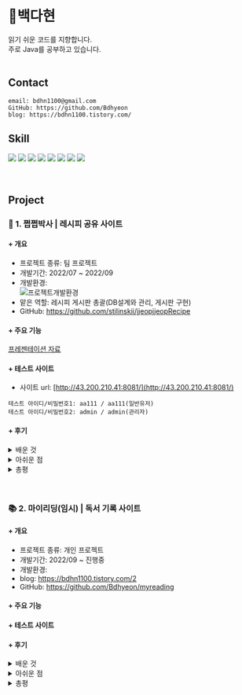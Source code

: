 # 🌿백다현
읽기 쉬운 코드를 지향합니다.   
주로 Java를 공부하고 있습니다.
<br/>
<br/>

## Contact  
```
email: bdhn1100@gmail.com   
GitHub: https://github.com/Bdhyeon
blog: https://bdhn1100.tistory.com/
```   

## Skill
<img src="https://img.shields.io/badge/Java-4B4B77?style=flat-square&logo=Java&logoColor=white"/> <img src="https://img.shields.io/badge/OracleDB-F80000?style=flat-square&logo=Oracle&logoColor=white"/>
<img src="https://img.shields.io/badge/JavaScript-F7DF1E?style=flat-square&logo=JavaScript&logoColor=white"/>
<img src="https://img.shields.io/badge/Spring-6DB33F?style=flat-square&logo=Spring&logoColor=white"/>
<img src="https://img.shields.io/badge/SpringBoot-6DB33F?style=flat-square&logo=SpringBoot&logoColor=white"/>
<img src="https://img.shields.io/badge/HTML5-E34F26?style=flat-square&logo=HTML5&logoColor=white"/>
<img src="https://img.shields.io/badge/CSS3-1572B6?style=flat-square&logo=CSS3&logoColor=white"/>
<img src="https://img.shields.io/badge/jQuery-0769AD?style=flat-square&logo=jQuery&logoColor=white"/>   
<br/>
<br/>

## Project
### 🥞 1. 쩝쩝박사 | 레시피 공유 사이트
#### + 개요

- 프로젝트 종류: 팀 프로젝트   
- 개발기간: 2022/07 ~ 2022/09   
- 개발환경:   
![프로젝트개발환경](https://user-images.githubusercontent.com/101542378/190292906-92dd22b9-141d-40da-90b4-e7ff618cf6c3.png)   
- 맡은 역할: 레시피 게시판 총괄(DB설계와 관리, 게시판 구현)   
- GitHub: https://github.com/stilinskii/jjeopjjeopRecipe   

#### + 주요 기능
[프레젠테이션 자료](https://www.miricanvas.com/design/11e0d7v)   


#### + 테스트 사이트
- 사이트 url: [http://43.200.210.41:8081/](http://43.200.210.41:8081/)
```
테스트 아이디/비밀번호1: aa111 / aa111(일반유저)
테스트 아이디/비밀번호2: admin / admin(관리자)
```   

#### + 후기
<details>
<summary>배운 것</summary>
thymeleaf와 intelliJ를 사용해보는 계기가 되었다.
thymeleaf는 mvc 패턴으로 웹사이트를 만들 때 자주 이용할 것 같고, intelliJ는 STS에 비해 가벼워서 계속 쓸 것 같다.   

Ajax 기법을 제대로 사용한 적이 없었는데 레시피 스크랩/신고/덧글 처리를 하며 공부할 수 있었다.   

AWS 배포 과정을 경험할 수 있었다. (도중에 문제가 많았고 지금도 인스턴스에 자주 문제가 생기지만..)
war 파일로 배포했기 때문에 tomcat이나 oracleDB도 서버에 함께 설치해줘야 했는데, 그래서 오히려 공부가 더 되었다.
Linux 명령어도 직접 사용하며 공부할 수 있었다.   

GitHub을 더 잘 알게 되었다. branch를 따로 빼서 내 파트 push 후 merge하는 방식 등등...
</details>
<details>
<summary>아쉬운 점</summary>
원래 오픈API를 사용해보고 싶었는데, 오픈API 데이터와 로컬 데이터를 동시에 처리하기 어려워서 포기했다.
오픈API는 다음 개인 프로젝트에서 시도해 보려고 한다.
프로젝트를 설계할 때, 자신이 사용할 기술을 고려해서 정확하고 디테일하게 해야 한다는 것을 실감했다...   

내가 맡은 파트의 CRUD 작업에는 집중할 수 있었지만, 다른 팀원들이 맡은 파트는 신경쓰기 어려웠던 게 아쉽다.
세션을 이용한 로그인 처리, email로 비밀번호 찾기, 카카오 결제 api, 첨부파일 관리 방법, 게시판 상세검색 등등...
배울 것이 많았지만 당시에는 기한 내에 프로젝트를 마쳐야 한다는 생각에 찬찬히 공부하지 못했다.
지금은 프로젝트도 끝났으니 다른 파트 코드도 분석해 봐야겠다.   

각 파트에서 공통적인 부분이 많았는데(페이징, 첨부파일 처리 등) 제대로 통합하지 못했다.
마찬가지로 DB도 공통 기능을 고려했다면 훨씬 간단하게 짤 수 있었을 것 같다.
협업할 때에는 공통적으로 구현해야 할 기능이 어떤 것들이 있는지도 처음부터 고려해야 함을 배웠다.   

내 파트의 코드를 좀 더 깔끔하고 효율적으로 짤 수 있지 않았을까... 하는 아쉬움이 있다.
이것도 당시에는 그냥 '기능하는 것'을 만드는 것에만 집중했기 때문이다.
겉보기에 깔끔하게 쓰였는지는 둘째치고, 특히 효율적인지는 거의 신경쓰지 못했다.
다른 파트 코드를 분석하면서 내 파트 코드도 다시 살펴보며 리팩토링을 해야겠다.
</details>
<details>
<summary>총평</summary>
열의 있는 팀원들 사이에서 다양한 기술을 접할 수 있었고, 스스로도 더 노력해서 팀에 기여하고 싶다는 의욕을 갖게 되는 좋은 경험이었다.
CS지식이 한참 부족하다는 걸 느끼는 계기도 되어서, 아무튼 공부해야겠구나 하는 깨달음을 얻었다.
</details>
<br/>
<br/>

### 📚 2. 마이리딩(임시) | 독서 기록 사이트
#### + 개요

- 프로젝트 종류: 개인 프로젝트   
- 개발기간: 2022/09 ~ 진행중
- 개발환경:   
- blog: https://bdhn1100.tistory.com/2
- GitHub: https://github.com/Bdhyeon/myreading

#### + 주요 기능


#### + 테스트 사이트


#### + 후기
<details>
<summary>배운 것</summary>
</details>
<details>
<summary>아쉬운 점</summary>
</details>
<details>
<summary>총평</summary>
</details>

